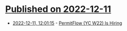 # [Published on 2022-12-11](index.md)

* [2022-12-11, 12:01:15](https://news.ycombinator.com/item?id=33942460) - [PermitFlow (YC W22) Is Hiring](https://www.ycombinator.com/companies/permitflow/jobs/axcfyjc-founding-software-engineer)
